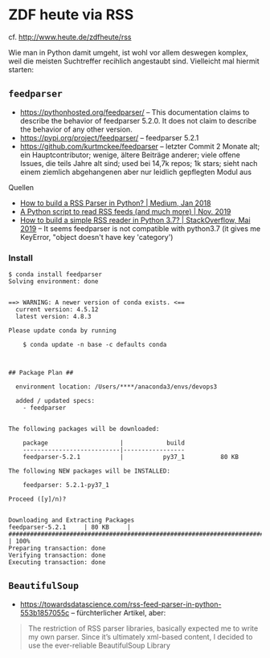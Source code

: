 # ZDF heute via RSS

cf. http://www.heute.de/zdfheute/rss

Wie man in Python damit umgeht, ist wohl vor allem deswegen komplex, 
weil die meisten Suchtreffer recihlich angestaubt sind.
Vielleicht mal hiermit starten:

## `feedparser`

- https://pythonhosted.org/feedparser/ – This documentation claims to describe the behavior of feedparser 5.2.0. It does not claim to describe the behavior of any other version.
- https://pypi.org/project/feedparser/ – feedparser 5.2.1
- https://github.com/kurtmckee/feedparser – letzter Commit 2 Monate alt; ein Hauptcontributor; wenige, ältere Beiträge anderer; viele offene Issues, die teils Jahre alt sind; used bei 14,7k repos; 1k stars; sieht nach einem ziemlich abgehangenen aber nur leidlich gepflegten Modul aus

Quellen
- [How to build a RSS Parser in Python? | Medium, Jan 2018](https://medium.com/@DigitallyMani/how-to-build-a-rss-parser-in-python-2879135dc2d6)
- [A Python script to read RSS feeds (and much more) | Nov. 2019](https://alvinalexander.com/python/python-script-read-rss-feeds-database/)
- [How to build a simple RSS reader in Python 3.7? | StackOverflow, Mai 2019](https://stackoverflow.com/questions/55936200/how-to-build-a-simple-rss-reader-in-python-3-7) – It seems feedparser is not compatible with python3.7 (it gives me KeyError, "object doesn't have key 'category')

### Install

```
$ conda install feedparser
Solving environment: done


==> WARNING: A newer version of conda exists. <==
  current version: 4.5.12
  latest version: 4.8.3

Please update conda by running

    $ conda update -n base -c defaults conda



## Package Plan ##

  environment location: /Users/****/anaconda3/envs/devops3

  added / updated specs: 
    - feedparser


The following packages will be downloaded:

    package                    |            build
    ---------------------------|-----------------
    feedparser-5.2.1           |           py37_1          80 KB

The following NEW packages will be INSTALLED:

    feedparser: 5.2.1-py37_1

Proceed ([y]/n)? 


Downloading and Extracting Packages
feedparser-5.2.1     | 80 KB     | ########################################################################################################################################################################################################################################### | 100% 
Preparing transaction: done
Verifying transaction: done
Executing transaction: done
```

## `BeautifulSoup`

- https://towardsdatascience.com/rss-feed-parser-in-python-553b1857055c – fürchterlicher Artikel, aber:

> The restriction of RSS parser libraries, basically expected me to write my own parser. Since it’s ultimately xml-based content, I decided to use the ever-reliable BeautifulSoup Library
